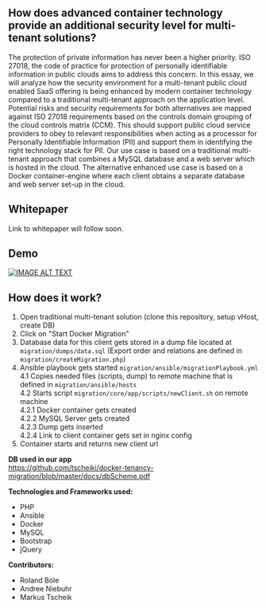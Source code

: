 How does advanced container technology provide an additional security level for multi-tenant solutions?
-

The protection of private information has never been a higher priority. 
ISO 27018, the code of practice for protection of personally identifiable 
information in public clouds aims to address this concern. 
In this essay, we will analyze how the security environment for a 
multi-tenant public cloud enabled SaaS offering is being 
enhanced by modern container technology compared to a 
traditional multi-tenant approach on the application level. 
Potential risks and security requirements for both 
alternatives are mapped against ISO 27018 requirements
based on the controls domain grouping of the cloud controls matrix (CCM). 
This should support public cloud service providers to obey to relevant 
responsibilities when acting as a processor for Personally Identifiable 
Information (PII) and support them in identifying the right technology stack 
for PII. Our use case is based on a traditional multi-tenant approach that 
combines a MySQL database and a web server which is hosted in the cloud. 
The alternative enhanced use case is based on a Docker container-engine 
where each client obtains a separate database and web server set-up in the cloud.

Whitepaper
-
Link to whitepaper will follow soon.

Demo
-
[![IMAGE ALT TEXT](http://img.youtube.com/vi/10YUTf3MMu0/0.jpg)](https://www.youtube.com/watch?v=10YUTf3MMu0 "Migration from a traditional multi-tenant solution to container based solution")
 
How does it work?
-
1. Open traditional multi-tenant solution (clone this repository, setup vHost, create DB)
2. Click on "Start Docker Migration"  
3. Database data for this client gets stored in a dump file located at ```migration/dumps/data.sql``` (Export order and relations are defined in ```migration/createMigration.php```)  
4. Ansible playbook gets started ```migration/ansible/migrationPlaybook.yml```  
4.1 Copies needed files (scripts, dump) to remote machine that is defined in ```migration/ansible/hosts```   
4.2 Starts script ```migration/core/app/scripts/newClient.sh``` on remote machine  
4.2.1 Docker container gets created  
4.2.2 MySQL Server gets created  
4.2.3 Dump gets inserted  
4.2.4 Link to client container gets set in nginx config
5. Container starts and returns new client url

**DB used in our app**  
https://github.com/tscheiki/docker-tenancy-migration/blob/master/docs/dbScheme.pdf

**Technologies and Frameworks used:**

- PHP
- Ansible
- Docker
- MySQL
- Bootstrap
- jQuery

**Contributors:**

- Roland Bole
- Andree Niebuhr
- Markus Tscheik